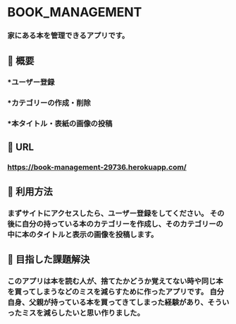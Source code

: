 # BOOK_MANAGEMENT

### **家にある本を管理できるアプリです。**

## :blue_book: 概要

### *ユーザー登録

### *カテゴリーの作成・削除

### *本タイトル・表紙の画像の投稿

## :blue_book: URL

### **https://book-management-29736.herokuapp.com/**

## :blue_book: 利用方法

### まずサイトにアクセスしたら、ユーザー登録をしてください。  その後に自分の持っている本のカテゴリーを作成し、そのカテゴリーの中に本のタイトルと表示の画像を投稿します。

## :blue_book: 目指した課題解決

### このアプリは本を読む人が、捨てたかどうか覚えてない時や同じ本を買ってしまうなどのミスを減らすために作ったアプリです。  自分自身、父親が持っている本を買ってきてしまった経験があり、そういったミスを減らしたいと思い作りました。
